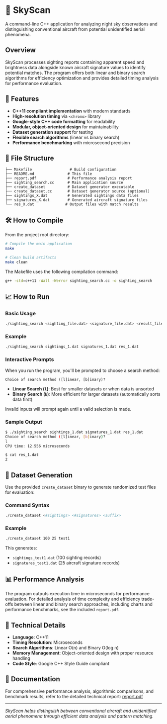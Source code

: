 # 🌌 SkyScan

A command-line C++ application for analyzing night sky observations and distinguishing conventional aircraft from potential unidentified aerial phenomena.

## Overview

SkyScan processes sighting reports containing apparent speed and brightness data alongside known aircraft signature values to identify potential matches. The program offers both linear and binary search algorithms for efficiency optimization and provides detailed timing analysis for performance evaluation.

## 🚀 Features

- **C++11 compliant implementation** with modern standards
- **High-resolution timing** via `<chrono>` library
- **Google-style C++ code formatting** for readability
- **Modular, object-oriented design** for maintainability
- **Dataset generation support** for testing
- **Flexible search algorithms** (linear vs binary search)
- **Performance benchmarking** with microsecond precision

## 📁 File Structure

```
├── Makefile                 # Build configuration
├── README.md               # This file
├── report.pdf              # Performance analysis report
├── sighting_search.cc      # Main application source
├── create_dataset          # Dataset generator executable
├── create_dataset.cc       # Dataset generator source (optional)
├── sightings_X.dat         # Generated sightings data files
├── signatures_X.dat        # Generated aircraft signature files
└── res_X.dat              # Output files with match results
```

## 🛠️ How to Compile

From the project root directory:

```bash
# Compile the main application
make

# Clean build artifacts
make clean
```

The Makefile uses the following compilation command:
```bash
g++ -std=c++11 -Wall -Werror sighting_search.cc -o sighting_search
```

## 📈 How to Run

### Basic Usage

```bash
./sighting_search <sighting_file.dat> <signature_file.dat> <result_file.dat>
```

### Example

```bash
./sighting_search sightings_1.dat signatures_1.dat res_1.dat
```

### Interactive Prompts

When you run the program, you'll be prompted to choose a search method:

```
Choice of search method ([l]inear, [b]inary)?
```

- **Linear Search (`l`)**: Best for smaller datasets or when data is unsorted
- **Binary Search (`b`)**: More efficient for larger datasets (automatically sorts data first)

Invalid inputs will prompt again until a valid selection is made.

### Sample Output

```bash
$ ./sighting_search sightings_1.dat signatures_1.dat res_1.dat
Choice of search method ([l]inear, [b]inary)?
l
CPU time: 12.556 microseconds

$ cat res_1.dat
2
```

## 🧬 Dataset Generation

Use the provided `create_dataset` binary to generate randomized test files for evaluation:

### Command Syntax

```bash
./create_dataset <#sightings> <#signatures> <suffix>
```

### Example

```bash
./create_dataset 100 25 test1
```

This generates:
- `sightings_test1.dat` (100 sighting records)
- `signatures_test1.dat` (25 aircraft signature records)

## 📊 Performance Analysis

The program outputs execution time in microseconds for performance evaluation. For detailed analysis of time complexity and efficiency trade-offs between linear and binary search approaches, including charts and performance benchmarks, see the included `report.pdf`.

## 🔧 Technical Details

- **Language**: C++11
- **Timing Resolution**: Microseconds
- **Search Algorithms**: Linear O(n) and Binary O(log n)
- **Memory Management**: Object-oriented design with proper resource handling
- **Code Style**: Google C++ Style Guide compliant

## 📄 Documentation

For comprehensive performance analysis, algorithmic comparisons, and benchmark results, refer to the detailed technical report: [report.pdf](https://github.com/user-attachments/files/20465205/report.pdf)

---

*SkyScan helps distinguish between conventional aircraft and unidentified aerial phenomena through efficient data analysis and pattern matching.*
